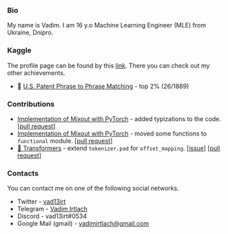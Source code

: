 ### Bio

My name is Vadim. I am 16 y.o Machine Learning Engineer (MLE) from Ukraine, Dnipro.

### Kaggle

The profile page can be found by this [link](https://www.kaggle.com/vad13irt). There you can check out my other achievements.

- 🥈 [U.S. Patent Phrase to Phrase Matching](https://www.kaggle.com/competitions/us-patent-phrase-to-phrase-matching/overview) - top 2% (26/1889)


### Contributions


- [Implementation of Mixout with PyTorch](https://github.com/bloodwass/mixout) - added typizations to the code. [[pull request](https://github.com/bloodwass/mixout/pull/11)]
- [Implementation of Mixout with PyTorch](https://github.com/bloodwass/mixout) - moved some functions to `functional` module. [[pull request](https://github.com/bloodwass/mixout/pull/12)]
- [🤗 Transformers](https://github.com/huggingface/transformers) - extend `tokenizer.pad` for `offset_mapping`. [[issue](https://github.com/huggingface/transformers/issues/18681)] [[pull request](https://github.com/huggingface/transformers/pull/18705)]


### Contacts
You can contact me on one of the following social networks.
- Twitter - [vad13irt](https://twitter.com/vad13irt)
- Telegram - [Vadim Irtlach](https://t.me/vad13irt)
- Discord - vad13irt#0534
- Google Mail (gmail) - vadimirtlach@gmail.com
